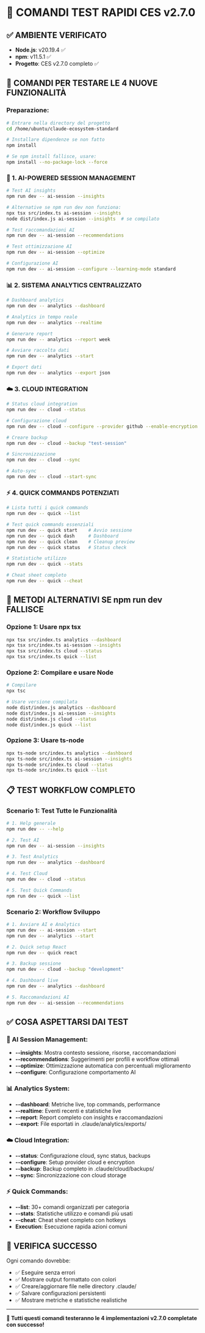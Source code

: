 # 🚀 COMANDI TEST RAPIDI CES v2.7.0

## ✅ **AMBIENTE VERIFICATO**
- **Node.js**: v20.19.4 ✅
- **npm**: v11.5.1 ✅  
- **Progetto**: CES v2.7.0 completo ✅

## 🧪 **COMANDI PER TESTARE LE 4 NUOVE FUNZIONALITÀ**

### **Preparazione:**
```bash
# Entrare nella directory del progetto
cd /home/ubuntu/claude-ecosystem-standard

# Installare dipendenze se non fatto
npm install

# Se npm install fallisce, usare:
npm install --no-package-lock --force
```

### **🤖 1. AI-POWERED SESSION MANAGEMENT**
```bash
# Test AI insights
npm run dev -- ai-session --insights

# Alternative se npm run dev non funziona:
npx tsx src/index.ts ai-session --insights
node dist/index.js ai-session --insights  # se compilato

# Test raccomandazioni AI
npm run dev -- ai-session --recommendations

# Test ottimizzazione AI
npm run dev -- ai-session --optimize

# Configurazione AI
npm run dev -- ai-session --configure --learning-mode standard
```

### **📊 2. SISTEMA ANALYTICS CENTRALIZZATO**
```bash
# Dashboard analytics
npm run dev -- analytics --dashboard

# Analytics in tempo reale
npm run dev -- analytics --realtime

# Generare report
npm run dev -- analytics --report week

# Avviare raccolta dati
npm run dev -- analytics --start

# Export dati
npm run dev -- analytics --export json
```

### **☁️ 3. CLOUD INTEGRATION**
```bash
# Status cloud integration
npm run dev -- cloud --status

# Configurazione cloud
npm run dev -- cloud --configure --provider github --enable-encryption

# Creare backup
npm run dev -- cloud --backup "test-session"

# Sincronizzazione
npm run dev -- cloud --sync

# Auto-sync
npm run dev -- cloud --start-sync
```

### **⚡ 4. QUICK COMMANDS POTENZIATI**
```bash
# Lista tutti i quick commands
npm run dev -- quick --list

# Test quick commands essenziali
npm run dev -- quick start    # Avvio sessione
npm run dev -- quick dash     # Dashboard
npm run dev -- quick clean    # Cleanup preview
npm run dev -- quick status   # Status check

# Statistiche utilizzo
npm run dev -- quick --stats

# Cheat sheet completo
npm run dev -- quick --cheat
```

## 🔧 **METODI ALTERNATIVI SE npm run dev FALLISCE**

### **Opzione 1: Usare npx tsx**
```bash
npx tsx src/index.ts analytics --dashboard
npx tsx src/index.ts ai-session --insights  
npx tsx src/index.ts cloud --status
npx tsx src/index.ts quick --list
```

### **Opzione 2: Compilare e usare Node**
```bash
# Compilare
npx tsc

# Usare versione compilata
node dist/index.js analytics --dashboard
node dist/index.js ai-session --insights
node dist/index.js cloud --status
node dist/index.js quick --list
```

### **Opzione 3: Usare ts-node**
```bash
npx ts-node src/index.ts analytics --dashboard
npx ts-node src/index.ts ai-session --insights
npx ts-node src/index.ts cloud --status
npx ts-node src/index.ts quick --list
```

## 📋 **TEST WORKFLOW COMPLETO**

### **Scenario 1: Test Tutte le Funzionalità**
```bash
# 1. Help generale
npm run dev -- --help

# 2. Test AI
npm run dev -- ai-session --insights

# 3. Test Analytics  
npm run dev -- analytics --dashboard

# 4. Test Cloud
npm run dev -- cloud --status

# 5. Test Quick Commands
npm run dev -- quick --list
```

### **Scenario 2: Workflow Sviluppo**
```bash
# 1. Avviare AI e Analytics
npm run dev -- ai-session --start
npm run dev -- analytics --start

# 2. Quick setup React
npm run dev -- quick react

# 3. Backup sessione
npm run dev -- cloud --backup "development"

# 4. Dashboard live
npm run dev -- analytics --dashboard

# 5. Raccomandazioni AI
npm run dev -- ai-session --recommendations
```

## ✅ **COSA ASPETTARSI DAI TEST**

### **🤖 AI Session Management:**
- **--insights**: Mostra contesto sessione, risorse, raccomandazioni
- **--recommendations**: Suggerimenti per profili e workflow ottimali
- **--optimize**: Ottimizzazione automatica con percentuali miglioramento
- **--configure**: Configurazione comportamento AI

### **📊 Analytics System:**
- **--dashboard**: Metriche live, top commands, performance
- **--realtime**: Eventi recenti e statistiche live
- **--report**: Report completo con insights e raccomandazioni
- **--export**: File esportati in .claude/analytics/exports/

### **☁️ Cloud Integration:**
- **--status**: Configurazione cloud, sync status, backups
- **--configure**: Setup provider cloud e encryption
- **--backup**: Backup completo in .claude/cloud/backups/
- **--sync**: Sincronizzazione con cloud storage

### **⚡ Quick Commands:**
- **--list**: 30+ comandi organizzati per categoria
- **--stats**: Statistiche utilizzo e comandi più usati  
- **--cheat**: Cheat sheet completo con hotkeys
- **Execution**: Esecuzione rapida azioni comuni

## 🎯 **VERIFICA SUCCESSO**

Ogni comando dovrebbe:
- ✅ Eseguire senza errori
- ✅ Mostrare output formattato con colori
- ✅ Creare/aggiornare file nelle directory .claude/
- ✅ Salvare configurazioni persistenti
- ✅ Mostrare metriche e statistiche realistiche

---

**🎉 Tutti questi comandi testeranno le 4 implementazioni v2.7.0 completate con successo!**
